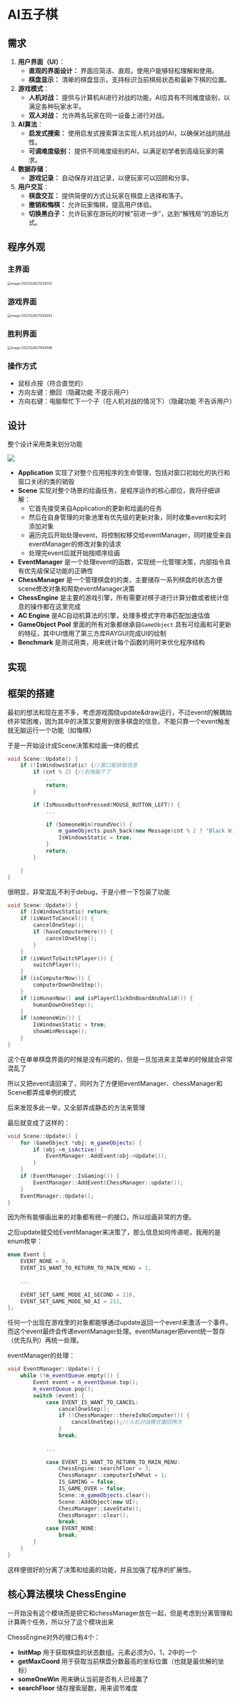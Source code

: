 # AI五子棋

## 需求

1. **用户界面（UI）**：
   - **直观的界面设计：** 界面应简洁、直观，使用户能够轻松理解和使用。
   - **棋盘显示：** 清晰的棋盘显示，支持标识当前棋局状态和最新下棋的位置。
2. **游戏模式**：
   - **人机对战：** 提供与计算机AI进行对战的功能，AI应具有不同难度级别，以满足各种玩家水平。
   - **双人对战：** 允许两名玩家在同一设备上进行对战。
3. **AI算法**：
   - **启发式搜索：** 使用启发式搜索算法实现人机对战的AI，以确保对战的挑战性。
   - **可调难度级别：** 提供不同难度级别的AI，以满足初学者到高级玩家的需求。
4. **数据存储**：
   - **游戏记录：** 自动保存对战记录，以便玩家可以回顾和分享。
5. **用户交互**：
   - **棋盘交互：** 提供简便的方式让玩家在棋盘上选择和落子。
   - **撤销和悔棋：** 允许玩家悔棋，提高用户体验。
   - **切换黑白子：** 允许玩家在游玩的时候“前进一步”，达到“解残局”的游玩方式。



## 程序外观

### 主界面

<img src="README.assets/image-20231226211238733.png" alt="image-20231226211238733" style="zoom:50%;" />

### 游戏界面

<img src="README.assets/image-20231226211328343.png" alt="image-20231226211328343" style="zoom:50%;" />

### 胜利界面

<img src="README.assets/image-20231226211544596.png" alt="image-20231226211544596" style="zoom:50%;" />

### 操作方式

- 鼠标点按（符合直觉的）
- 方向左键：撤回（隐藏功能 不提示用户）
- 方向右键：电脑帮忙下一个子（在人机对战的情况下）（隐藏功能 不告诉用户）





## 设计

整个设计采用类来划分功能

![](README.assets/qq_pic_merged_1703513359093.jpg)

- **Application** 实现了对整个应用程序的生命管理，包括对窗口初始化的执行和窗口关闭的类的销毁
- **Scene** 实现对整个场景的绘画任务，是程序运作的核心部位，我将仔细讲解：
  - 它首先接受来自Application的更新和绘画的任务
  - 然后在自身管理的对象池里有优先级的更新对象，同时收集event和实时添加对象
  - 遍历完后开始处理event，将控制权移交给eventManager，同时接受来自eventManager的修改对象的请求
  - 处理完event后就开始按顺序绘画
- **EventManager** 是一个处理event的函数，实现统一化管理决策，内部指令具有优先级保证功能的正确性
- **ChessManager** 是一个管理棋盘的的类，主要储存一系列棋盘的状态方便scene修改对象和帮助eventManager决策
- **ChessEngine** 是主要的游戏引擎，所有需要对棋子进行计算分数或者统计信息的操作都在这里完成
- **AC Engine** 是AC自动机算法的引擎，处理多模式字符串匹配加速估值
- **GameObject Pool** 里面的所有对象都继承自`GameObject` 具有可绘画和可更新的特征，其中UI借用了第三方库RAYGUI完成UI的绘制
- **Benchmark** 是测试用类，用来统计每个函数的用时来优化程序结构



## 实现



## 框架的搭建

最初的想法和现在差不多，考虑游戏围绕update&draw运行，不过event的解耦始终非常困难，因为其中的决策又要用到很多棋盘的信息，不能只靠一个event触发就无脑运行一个功能（如悔棋）

于是一开始设计成Scene决策和绘画一体的模式

```c++
void Scene::Update() {
    if (!IsWindowsStatic) {//窗口能获取信息
        if (cnt % 2) {//到电脑下了
            ...
            return;
        }

        if (IsMouseButtonPressed(MOUSE_BUTTON_LEFT)) {
            ...

            if (SomeoneWin(roundVec)) {
                m_gameObjects.push_back(new Message(cnt % 2 ? "Black Wins!!" : "White Wins!!"));
                IsWindowsStatic = true;
            }
            return;
        }

    }
}
```

很明显，非常混乱不利于debug，于是小修一下包装了功能

```cpp
void Scene::Update() {
    if (IsWindowsStatic) return;
    if (isWantToCancel()) {
        cancelOneStep();
        if (haveComputerHere()) {
            cancelOneStep();
        }
    }
    if (isWantToSwitchPlayer()) {
        switchPlayer();
    }
    if (isComputerNow()) {
        computerDownOneStep();
    }
    if (isHunanNow() and isPlayerClickOnBoardAndValid()) {
        humanDownOneStep();
    }
    if (someoneWin()) {
        IsWindowsStatic = true;
        showWinMessage();
    }
}
```

这个在单单棋盘界面的时候是没有问题的，但是一旦加进来主菜单的时候就会非常混乱了

所以又把event请回来了，同时为了方便把eventManager、chessManager和Scene都弄成单例的模式

后来发现多此一举，又全部弄成静态的方法来管理

最后就变成了这样的：

```cpp
void Scene::Update() {
    for (GameObject *obj: m_gameObjects) {
        if (obj->m_isActive) {
            EventManager::AddEvent(obj->Update());
        }
    }
    if (EventManager::IsGaming()) {
        EventManager::AddEvent(ChessManager::update());
    }
    EventManager::Update();
}
```

因为所有能够画出来的对象都有统一的接口，所以绘画非常的方便。

之后update就交给EventManager来决策了，那么信息如何传递呢，我用的是enum枚举：

```cpp
enum Event {
    EVENT_NONE = 0,
    EVENT_IS_WANT_TO_RETURN_TO_MAIN_MENU = 1,
    
    ...
        
    EVENT_SET_GAME_MODE_AI_SECOND = 210,
    EVENT_SET_GAME_MODE_NO_AI = 211,
};
```

任何一个出现在游戏里的对象都能够通过update返回一个event来激活一个事件。而这个event最终会传递eventManager处理。eventManager把event统一暂存（优先队列）再统一处理。

eventManager的处理：

```cpp
void EventManager::Update() {
    while (!m_eventQueue.empty()) {
        Event event = m_eventQueue.top();
        m_eventQueue.pop();
        switch (event) {
            case EVENT_IS_WANT_TO_CANCEL:
                cancelOneStep();
                if (!ChessManager::thereIsNoComputer()) {
                    cancelOneStep();//人机对战模式撤回两次
                }
                break;
                
            ...
                
            case EVENT_IS_WANT_TO_RETURN_TO_MAIN_MENU:
                ChessEngine::searchFloor = 3;
                ChessManager::computerIsPWhat = 1;
                IS_GAMING = false;
                IS_GAME_OVER = false;
                Scene::m_gameObjects.clear();
                Scene::AddObject(new UI);
                ChessManager::saveState();
                ChessManager::clear();
                break;
            case EVENT_NONE:
                break;
        }
    }
}
```

这样便很好的分离了决策和绘画的功能，并且加强了程序的扩展性。



## 核心算法模块 ChessEngine

一开始没有这个模块而是把它和chessManager放在一起，但是考虑到分离管理和计算两个任务，所以分了这个模块出来

ChessEngine对外的接口有4个：

- **InitMap** 用于获取棋盘的状态数组。元素必须为0，1，2中的一个
- **getMaxCoord** 用于获取当前棋盘分数最高的坐标位置（也就是最优解的坐标）
- **someOneWin** 用来确认当前是否有人已经赢了
- **searchFloor** 储存搜索层数，用来调节难度



